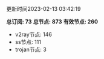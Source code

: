 更新时间2023-02-13 03:42:19

**总订阅: 73**
**总节点: 873**
**有效节点: 260**
- v2ray节点: 146
- ss节点: 111
- trojan节点: 3
